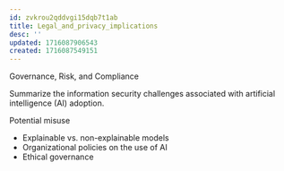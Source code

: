 ```yaml
---
id: zvkrou2qddvgi15dqb7t1ab
title: Legal_and_privacy_implications
desc: ''
updated: 1716087906543
created: 1716087549151
---
```

Governance, Risk, and Compliance

Summarize the information security challenges associated with
artificial intelligence (AI) adoption.



Potential misuse
- Explainable vs. non-explainable
models
- Organizational policies on the
use of AI
- Ethical governance